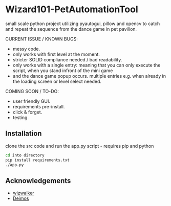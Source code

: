 
# Wizard101-PetAutomationTool

small scale python project utilizing pyautogui, pillow and opencv to catch and repeat the sequence from the dance game in pet pavilion.

CURRENT ISSUE / KNOWN BUGS:
- messy code.
- only works with first level at the moment.
- stricter SOLID compliance needed / bad readability.
- only works with a single entry: meaning that you can only execute the script, when you stand infront of the mini game
- and the dance game popup occurs. multiple entries e.g. when already in the loading screen or level select needed.

COMING SOON / TO-DO:
- user friendly GUI.
- requirements pre-install.
- click & forget.
- testing.

## Installation

clone the src code and run the app.py script - requires pip and python
```bash
cd into directory
pip install requirements.txt
./app.py
```
    
## Acknowledgements

 - [wizwalker](https://github.com/wizwalker/wizwalker)
 - [Deimos](https://github.com/Slackaduts/Deimos-Wizard101)


